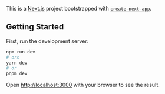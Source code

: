 This is a [Next.js](https://nextjs.org/) project bootstrapped with [`create-next-app`](https://github.com/vercel/next.js/tree/canary/packages/create-next-app).

## Getting Started

First, run the development server:

```bash
npm run dev
# ors
yarn dev
# or
pnpm dev
```

Open [http://localhost:3000](http://localhost:3000) with your browser to see the result.